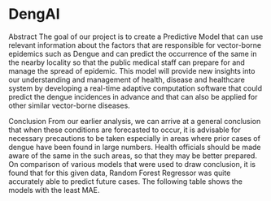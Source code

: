 # DengAI
Abstract
The goal of our project is to create a Predictive Model that can use relevant
information about the factors that are responsible for vector-borne epidemics
such as Dengue and can predict the occurrence of the same in the nearby locality
so that the public medical staff can prepare for and manage the spread of
epidemic. This model will provide new insights into our understanding and
management of health, disease and healthcare system by developing a real-time
adaptive computation software that could predict the dengue incidences in
advance and that can also be applied for other similar vector-borne diseases.

Conclusion
From our earlier analysis, we can arrive at a general conclusion that when these
conditions are forecasted to occur, it is advisable for necessary precautions to be
taken especially in areas where prior cases of dengue have been found in large
numbers. Health officials should be made aware of the same in the such areas, so
that they may be better prepared.
On comparison of various models that were used to draw conclusion, it is found
that for this given data, Random Forest Regressor was quite accurately able to
predict future cases. The following table shows the models with the least MAE.
